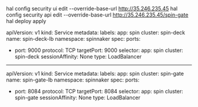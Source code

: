 hal config security ui edit --override-base-url http://35.246.235.45
hal config security api edit --override-base-url http://35.246.235.45/spin-gate
hal deploy apply


apiVersion: v1
kind: Service
metadata:
  labels:
    app: spin
    cluster: spin-deck
  name: spin-deck-lb
  namespace: spinnaker
spec:
  ports:
  - port: 9000
    protocol: TCP
    targetPort: 9000
  selector:
    app: spin
    cluster: spin-deck
  sessionAffinity: None
  type: LoadBalancer

---

apiVersion: v1
kind: Service
metadata:
  labels:
    app: spin
    cluster: spin-gate
  name: spin-gate-lb
  namespace: spinnaker
spec:
  ports:
  - port: 8084
    protocol: TCP
    targetPort: 8084
  selector:
    app: spin
    cluster: spin-gate
  sessionAffinity: None
  type: LoadBalancer